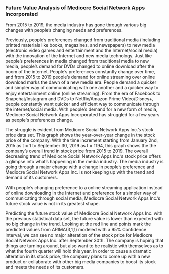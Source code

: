 ### Future Value Analysis of Mediocre Social Network Apps Incorporated


From 2015 to 2019, the media industry has gone through various big changes with people’s changing needs and preferences. 

Previously, people’s preferences changed from traditional media (including printed materials like books, magazines, and newspapers) to new media (electronic video games and entertainment and the Internet/social media) with the innovation of the Internet and new media technology. Just like people’s preferences in media changed from traditional media to new media, people’s demand for DVDs changed to online download after the boom of the internet. People’s preferences constantly change over time, and from 2015 to 2019 people’s demand for online streaming over online download marks the dawn of a new media era. People demand a quicker and simpler way of communicating with one another and a quicker way to enjoy entertainment online (online streaming). From the era of Facebook to Snapchat/Instagram and DVDs to Netflix/Amazon Prime Video/Disney+, people constantly want quicker and efficient way to communicate through the internet/social media. With people’s demand for a new form of media, Mediocre Social Network Apps Incorporated has struggled for a few years as people's preferences change.



The struggle is evident from Mediocre Social Network Apps Inc.’s stock price data set. This graph shows the year-over-year change in the stock price of the company. With the time increment starting from January 2nd, 2015 as t = 1 to September 30, 2019 as t = 1194, this graph shows the the company’s overall trend in stock price from 2015 to 2019. The overall decreasing trend of Mediocre Social Network Apps Inc.’s stock price offers a glimpse into what’s happening in the media industry. The media industry is going through a major change with a change in people’s preference and Mediocre Social Network Apps Inc. is not keeping up with the trend and demand of its customers. 

With people’s changing preference to a online streaming application instead of online downloading in the Internet and preference for a simpler way of communicating through social media, Mediocre Social Network Apps Inc.’s future stock value is not in its greatest shape.



Predicting the future stock value of Mediocre Social Network Apps Inc. with the previous statistical data set, the future value is lower than expected with no big change in the trend. Looking at the red line and points mark the predicted values from ARIMA(3,1,1) modeled with a 95% Conﬁdence Interval, we can see no major alteration of the stock price for Mediocre Social Network Apps Inc. after September 30th. The company is hoping that things are turning around, but also want to be realistic with themselves as to what the fourth quarter will hold this year. In order to cause a dramatic alteration in its stock price, the company plans to come up with a new product or collaborate with other big media companies to boost its stock and meets the needs of its customers.
